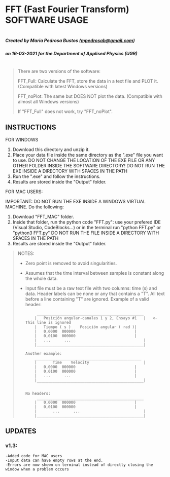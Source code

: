 
#        
#		FFT (Fast Fourier Transform) SOFTWARE USAGE
#		
#		
##### Created by Maria Pedrosa Bustos (mpedrosab@gmail.com)
#####
#####   on 16-03-2021 for the Department of Applised Physics (UGR)
#	


> There are two versions of the software:
>
>	 FFT_Full: Calculate the FFT, store the data in a text file and PLOT it. (Compatible with latest Windows versions) 
>	
>	 FFT_noPlot: The same but DOES NOT plot the data. (Compatible with almost all Windows versions)
>	
> If "FFT_Full" does not work, try "FFT_noPlot".


## INSTRUCTIONS

FOR WINDOWS
1. Download this directory and unzip it.
2. Place your data file inside the same directory as the ".exe" file you want to use. 
	DO NOT CHANGE THE LOCATION OF THE EXE FILE OR ANY OTHER FOLDER INSIDE THE SOFTWARE DIRECTORY!
	DO NOT RUN THE EXE INSIDE A DIRECTORY WITH SPACES IN THE PATH
3. Run the ".exe" and follow the instructions.
4. Results are stored inside the "Output" folder.

FOR MAC USERS:

IMPORTANT: DO NOT RUN THE EXE INSIDE A WINDOWS VIRTUAL MACHINE. Do the following:
1. Download "FFT_MAC" folder.
2. Inside that folder, run the python code "FFT.py": use your prefered IDE (Visual Studio, CodeBlocks...) or in the terminal run "python FFT.py" or "python3 FFT.py"
	DO NOT RUN THE FILE INSIDE A DIRECTORY WITH SPACES IN THE PATH
4. Results are stored inside the "Output" folder.

> NOTES:
> - Zero point is removed to avoid singularities.
> - Assumes that the time interval between samples is constant along the whole data.
> - Input file must be a raw text file with two columns: time (s) and data. 
>		Header labels can be none or any that contains a "T". All text before a line containing "T" are ignored.
>		Example of a valid header:
>		
>			 _______________________________________________
>			|   Posición angular-canales 1 y 2, Ensayo #1   |	<- This line is ignored
>			|   Tiempo ( s )	Posición angular ( rad )|
>			|   0,0000	000000                          |
>			|   0,0100	000000                          |
>			|   ...      ...                                |
>			|_______________________________________________|	                                        
>							
>		Another example: 
>			_______________________________________________	
>			|       Time	Velocity                        |	
>			|	0,0000	000000                          |
>			|	0,0100	000000                          |
>			|	...      ...                            |
>			|_______________________________________________|
>
>
>		No headers:
>			 _______________________________________________
>			|	0,0000	000000                          |
>			|	0,0100	000000                          |
>			|       ...      ...                            |
>			|_______________________________________________|
						
						
## UPDATES

### v1.3:
	-Added code for MAC users
	-Input data can have empty rows at the end.
	-Errors are now shown on terminal instead of directly closing the window when a problem occurs
	
